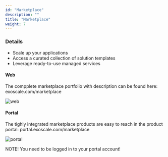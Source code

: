 ```yaml
---
id: "Marketplace"
description: ""
title: "Marketplace"
weight: 7
---
```


### Details

- Scale up your applications
- Access a curated collection of solution templates
- Leverage ready-to-use managed services

#### Web
The compplete marketplace portfolio with description can be found here: exoscale.com/marketplace

![web](web.png)

#### Portal
The tighly integrated marketplace products are easy to reach in the product portal: portal.exoscale.com/marketplace

![portal](portal.png)

NOTE! You need to be logged in to your portal account!